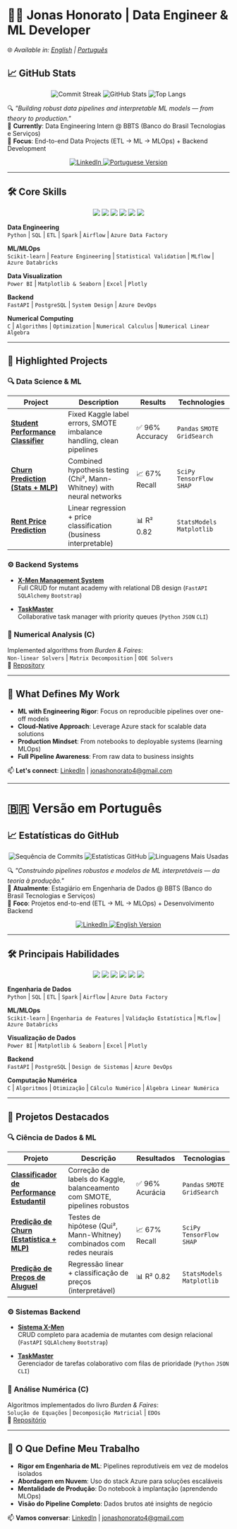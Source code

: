 # 👨‍💻 Jonas Honorato | Data Engineer & ML Developer

🌐 *Available in: [English](#) | [Português](#-versão-em-português)*  

## 📈 GitHub Stats
<p align="center">
  <img src="https://github-readme-streak-stats.herokuapp.com/?user=JonasMelo21&theme=github-dark-blue" alt="Commit Streak"/>
  <img src="https://github-readme-stats.vercel.app/api?username=JonasMelo21&show_icons=true&theme=github_dark" alt="GitHub Stats"/>
  <img src="https://github-readme-stats.vercel.app/api/top-langs/?username=JonasMelo21&layout=compact&theme=github_dark&hide=html,css" alt="Top Langs"/>
</p>

🔍 *"Building robust data pipelines and interpretable ML models — from theory to production."*  
📌 **Currently**: Data Engineering Intern @ BBTS (Banco do Brasil Tecnologias e Serviços)  
🌱 **Focus**: End-to-end Data Projects (ETL → ML → MLOps) + Backend Development  

<p align="center">
  <a href="https://www.linkedin.com/in/jonas-honorato-melo/" target="_blank">
    <img src="https://img.shields.io/badge/Connect%20on-LinkedIn-0A66C2?style=for-the-badge&logo=linkedin&logoColor=white" alt="LinkedIn"/>
  </a>
  <a href="" target="_blank"> <!-- ADICIONE SEU LINK AQUI -->
    <img src="https://img.shields.io/badge/View%20Portuguese%20Version-FF5722?style=for-the-badge&logo=google-translate&logoColor=white" alt="Portuguese Version"/>
  </a>
</p>

---

## 🛠️ Core Skills  
<p align="center">
  <img src="https://img.shields.io/badge/Microsoft_Azure-0089D6?style=for-the-badge&logo=microsoft-azure&logoColor=white"/>
  <img src="https://img.shields.io/badge/Azure_Data_Factory-0089D6?style=for-the-badge&logo=azure-data-factory&logoColor=white"/>
  <img src="https://img.shields.io/badge/Azure_Databricks-FF6C37?style=for-the-badge&logo=azure-databricks&logoColor=white"/>
  <img src="https://img.shields.io/badge/Azure_DevOps-0078D7?style=for-the-badge&logo=azure-devops&logoColor=white"/>
  <img src="https://img.shields.io/badge/Power_BI-F2C811?style=for-the-badge&logo=power-bi&logoColor=black"/>
  <img src="https://img.shields.io/badge/Microsoft_Excel-217346?style=for-the-badge&logo=microsoft-excel&logoColor=white"/>
</p>

**Data Engineering**  
`Python` | `SQL` | `ETL` | `Spark` | `Airflow` | `Azure Data Factory`  

**ML/MLOps**  
`Scikit-learn` | `Feature Engineering` | `Statistical Validation` | `MLflow` | `Azure Databricks`  

**Data Visualization**  
`Power BI` | `Matplotlib & Seaborn` | `Excel` | `Plotly`  

**Backend**  
`FastAPI` | `PostgreSQL` | `System Design` | `Azure DevOps`  

**Numerical Computing**  
`C` | `Algorithms` | `Optimization` | `Numerical Calculus` | `Numerical Linear Algebra`  

---

## 🚀 Highlighted Projects

### 🔍 Data Science & ML
| Project | Description | Results | Technologies |
|---------|-------------|---------|--------------|
| **[Student Performance Classifier](https://github.com/JonasMelo21/Data_Science_Studies#-project-01-student-performance-classification-1)** | Fixed Kaggle label errors, SMOTE imbalance handling, clean pipelines | ✅ 96% Accuracy | `Pandas` `SMOTE` `GridSearch` |
| **[Churn Prediction (Stats + MLP)](https://github.com/JonasMelo21/Data_Science_Studies#-project-02-churn-prediction-with-eda-statistical-tests--neural-networks)** | Combined hypothesis testing (Chi², Mann-Whitney) with neural networks | 📈 67% Recall | `SciPy` `TensorFlow` `SHAP` |
| **[Rent Price Prediction](https://github.com/JonasMelo21/Data_Science_Studies#-project-03-rent-price-prediction-with-regression--classification)** | Linear regression + price classification (business interpretable) | 📊 R² 0.82 | `StatsModels` `Matplotlib` |

### ⚙️ Backend Systems
- **[X-Men Management System](https://github.com/JonasMelo21/Sistema-X-Men)**  
  Full CRUD for mutant academy with relational DB design (`FastAPI` `SQLAlchemy` `Bootstrap`)

- **[TaskMaster](https://github.com/JonasMelo21/TaskMaster)**  
  Collaborative task manager with priority queues (`Python` `JSON` `CLI`)

### 📐 Numerical Analysis (C)
Implemented algorithms from *Burden & Faires*:  
`Non-linear Solvers` | `Matrix Decomposition` | `ODE Solvers`  
🔗 [Repository](https://github.com/JonasMelo21/Numerical-Analysis-Studies)

---

## 🌟 What Defines My Work
- **ML with Engineering Rigor**: Focus on reproducible pipelines over one-off models  
- **Cloud-Native Approach**: Leverage Azure stack for scalable data solutions  
- **Production Mindset**: From notebooks to deployable systems (learning MLOps)  
- **Full Pipeline Awareness**: From raw data to business insights  

📫 **Let's connect**: [LinkedIn](https://www.linkedin.com/in/jonas-honorato-melo/) | jonashonorato4@gmail.com  

---

# 🇧🇷 Versão em Português

## 📈 Estatísticas do GitHub
<p align="center">
  <img src="https://github-readme-streak-stats.herokuapp.com/?user=JonasMelo21&theme=github-dark-blue" alt="Sequência de Commits"/>
  <img src="https://github-readme-stats.vercel.app/api?username=JonasMelo21&show_icons=true&theme=github_dark" alt="Estatísticas GitHub"/>
  <img src="https://github-readme-stats.vercel.app/api/top-langs/?username=JonasMelo21&layout=compact&theme=github_dark&hide=html,css" alt="Linguagens Mais Usadas"/>
</p>

🔍 *"Construindo pipelines robustos e modelos de ML interpretáveis — da teoria à produção."*  
📌 **Atualmente**: Estagiário em Engenharia de Dados @ BBTS (Banco do Brasil Tecnologias e Serviços)  
🌱 **Foco**: Projetos end-to-end (ETL → ML → MLOps) + Desenvolvimento Backend  

<p align="center">
  <a href="https://www.linkedin.com/in/jonas-honorato-melo/" target="_blank">
    <img src="https://img.shields.io/badge/Conectar-LinkedIn-0A66C2?style=for-the-badge&logo=linkedin&logoColor=white" alt="LinkedIn"/>
  </a>
  <a href="" target="_blank"> <!-- ADICIONE SEU LINK AQUI -->
    <img src="https://img.shields.io/badge/Ver%20Versão%20Inglês-4285F4?style=for-the-badge&logo=google-translate&logoColor=white" alt="English Version"/>
  </a>
</p>

---

## 🛠️ Principais Habilidades  
<p align="center">
  <img src="https://img.shields.io/badge/Microsoft_Azure-0089D6?style=for-the-badge&logo=microsoft-azure&logoColor=white"/>
  <img src="https://img.shields.io/badge/Azure_Data_Factory-0089D6?style=for-the-badge&logo=azure-data-factory&logoColor=white"/>
  <img src="https://img.shields.io/badge/Azure_Databricks-FF6C37?style=for-the-badge&logo=azure-databricks&logoColor=white"/>
  <img src="https://img.shields.io/badge/Azure_DevOps-0078D7?style=for-the-badge&logo=azure-devops&logoColor=white"/>
  <img src="https://img.shields.io/badge/Power_BI-F2C811?style=for-the-badge&logo=power-bi&logoColor=black"/>
  <img src="https://img.shields.io/badge/Microsoft_Excel-217346?style=for-the-badge&logo=microsoft-excel&logoColor=white"/>
</p>

**Engenharia de Dados**  
`Python` | `SQL` | `ETL` | `Spark` | `Airflow` | `Azure Data Factory`  

**ML/MLOps**  
`Scikit-learn` | `Engenharia de Features` | `Validação Estatística` | `MLflow` | `Azure Databricks`  

**Visualização de Dados**  
`Power BI` | `Matplotlib & Seaborn` | `Excel` | `Plotly`  

**Backend**  
`FastAPI` | `PostgreSQL` | `Design de Sistemas` | `Azure DevOps`  

**Computação Numérica**  
`C` | `Algoritmos` | `Otimização` | `Cálculo Numérico` | `Álgebra Linear Numérica`  

---

## 🚀 Projetos Destacados

### 🔍 Ciência de Dados & ML
| Projeto | Descrição | Resultados | Tecnologias |
|---------|-----------|------------|-------------|
| **[Classificador de Performance Estudantil](https://github.com/JonasMelo21/Data_Science_Studies#-projeto-01-classifica%C3%A7%C3%A3o-da-performance-de-estudantes-1)** | Correção de labels do Kaggle, balanceamento com SMOTE, pipelines robustos | ✅ 96% Acurácia | `Pandas` `SMOTE` `GridSearch` |
| **[Predição de Churn (Estatística + MLP)](https://github.com/JonasMelo21/Data_Science_Studies#-projeto-02-previs%C3%A3o-de-churn-com-eda-testes-estat%C3%ADsticos-e-rede-neural)** | Testes de hipótese (Qui², Mann-Whitney) combinados com redes neurais | 📈 67% Recall | `SciPy` `TensorFlow` `SHAP` |
| **[Predição de Preços de Aluguel](https://github.com/JonasMelo21/Data_Science_Studies#-projeto-03-previs%C3%A3o-de-aluguel-com-regress%C3%A3o-linear-e-classifica%C3%A7%C3%A3o)** | Regressão linear + classificação de preços (interpretável) | 📊 R² 0.82 | `StatsModels` `Matplotlib` |

### ⚙️ Sistemas Backend
- **[Sistema X-Men](https://github.com/JonasMelo21/Sistema-X-Men)**  
  CRUD completo para academia de mutantes com design relacional (`FastAPI` `SQLAlchemy` `Bootstrap`)

- **[TaskMaster](https://github.com/JonasMelo21/TaskMaster)**  
  Gerenciador de tarefas colaborativo com filas de prioridade (`Python` `JSON` `CLI`)

### 📐 Análise Numérica (C)
Algoritmos implementados do livro *Burden & Faires*:  
`Solução de Equações` | `Decomposição Matricial` | `EDOs`  
🔗 [Repositório](https://github.com/JonasMelo21/Numerical-Analysis-Studies)

---

## 🌟 O Que Define Meu Trabalho
- **Rigor em Engenharia de ML**: Pipelines reprodutíveis em vez de modelos isolados  
- **Abordagem em Nuvem**: Uso do stack Azure para soluções escaláveis  
- **Mentalidade de Produção**: Do notebook à implantação (aprendendo MLOps)  
- **Visão do Pipeline Completo**: Dados brutos até insights de negócio  

📫 **Vamos conversar**: [LinkedIn](https://www.linkedin.com/in/jonas-honorato-melo/) | jonashonorato4@gmail.com  
